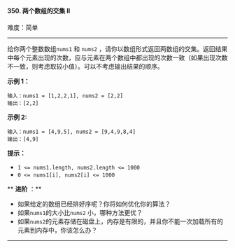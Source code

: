 #### 350. 两个数组的交集 II

难度：简单

---

给你两个整数数组`nums1` 和 `nums2` ，请你以数组形式返回两数组的交集。返回结果中每个元素出现的次数，应与元素在两个数组中都出现的次数一致（如果出现次数不一致，则考虑取较小值）。可以不考虑输出结果的顺序。

**示例 1：**

```
输入：nums1 = [1,2,2,1], nums2 = [2,2]
输出：[2,2]
```

**示例 2:**

```
输入：nums1 = [4,9,5], nums2 = [9,4,9,8,4]
输出：[4,9]
```

**提示：**

* `1 <= nums1.length, nums2.length <= 1000`
* `0 <= nums1[i], nums2[i] <= 1000`

** **进阶** ：**

* 如果给定的数组已经排好序呢？你将如何优化你的算法？
* 如果`nums1`的大小比`nums2` 小，哪种方法更优？
* 如果`nums2`的元素存储在磁盘上，内存是有限的，并且你不能一次加载所有的元素到内存中，你该怎么办？

---

```Java
```